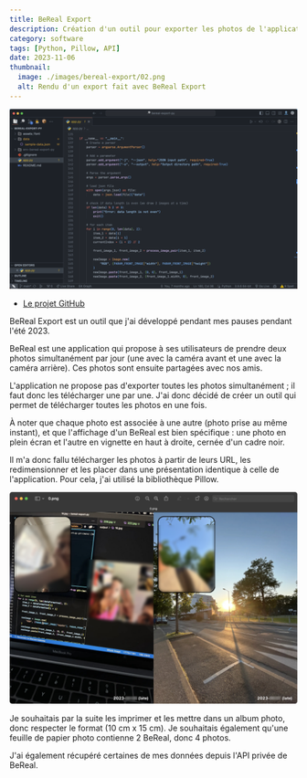 ```yaml
---
title: BeReal Export
description: Création d'un outil pour exporter les photos de l'application BeReal
category: software
tags: [Python, Pillow, API]
date: 2023-11-06
thumbnail:
  image: ./images/bereal-export/02.png
  alt: Rendu d'un export fait avec BeReal Export
---
```


![Rendu d'un export fait avec BeReal Export](./images/bereal-export/01.png)

- [Le projet GitHub](https://github.com/baptistejouin/bereal-export)

BeReal Export est un outil que j'ai développé pendant mes pauses pendant l'été 2023.

BeReal est une application qui propose à ses utilisateurs de prendre deux photos simultanément par jour (une avec la caméra avant et une avec la caméra arrière). Ces photos sont ensuite partagées avec nos amis.

L'application ne propose pas d'exporter toutes les photos simultanément ; il faut donc les télécharger une par une. J'ai donc décidé de créer un outil qui permet de télécharger toutes les photos en une fois.

À noter que chaque photo est associée à une autre (photo prise au même instant), et que l'affichage d'un BeReal est bien spécifique : une photo en plein écran et l'autre en vignette en haut à droite, cernée d'un cadre noir.

Il m'a donc fallu télécharger les photos à partir de leurs URL, les redimensionner et les placer dans une présentation identique à celle de l'application. Pour cela, j'ai utilisé la bibliothèque Pillow.

![Rendu d'un export fait avec BeReal Export](./images/bereal-export/02.png)

Je souhaitais par la suite les imprimer et les mettre dans un album photo, donc respecter le format (10 cm x 15 cm). Je souhaitais également qu'une feuille de papier photo contienne 2 BeReal, donc 4 photos.

J'ai également récupéré certaines de mes données depuis l'API privée de BeReal.
